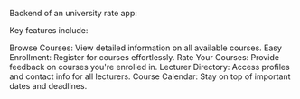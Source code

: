 Backend of an university rate app:

Key features include:

Browse Courses: View detailed information on all available courses.
Easy Enrollment: Register for courses effortlessly.
Rate Your Courses: Provide feedback on courses you're enrolled in.
Lecturer Directory: Access profiles and contact info for all lecturers.
Course Calendar: Stay on top of important dates and deadlines.
